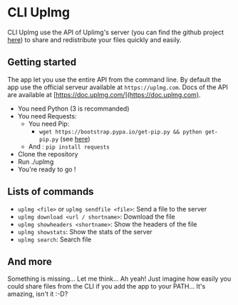 # CLI Uplmg

CLI Uplmg use the API of Uplimg's server (you can find the github project [here](https://github.com/Uplimg/server)) to share and redistribute your files quickly and easily.

## Getting started

The app let you use the entire API from the command line. By default the app use the official serveur available at `https://uplmg.com`. Docs of the API are available at [https://doc.uplmg.com/](https://doc.uplmg.com).

- You need Python (3 is recommanded)
- You need Requests:
  - You need Pip:
      - `wget https://bootstrap.pypa.io/get-pip.py && python get-pip.py` (see [here](https://pip.pypa.io/en/stable/installing/))
  - And : `pip install requests`
- Clone the repository
- Run ./uplmg
- You're ready to go !

## Lists of commands

- `uplmg <file>` or `uplmg sendfile <file>`: Send a file to the server
- `uplmg download <url / shortname>`: Download the file
- `uplmg showheaders <shortname>`: Show the headers of the file
- `uplmg showstats`: Show the stats of the server
- `uplmg search`: Search file

## And more

Something is missing... Let me think... Ah yeah! Just imagine how easily you could share files from the CLI if you add the app to your PATH... It's amazing, isn't it :-D?
